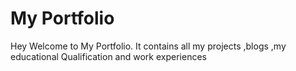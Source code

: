 # My Portfolio

Hey Welcome to My Portfolio. It contains all my projects ,blogs ,my educational Qualification and work experiences